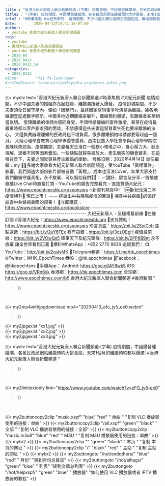 ```yaml
---
title : "香港大紀元新唐人聯合新聞頻道:(字幕) 疫情期間，中國爆發離婚潮，各省民政局網站離婚預約大排長龍，未來1個月的離婚預約都以爆滿| #香港大紀元新唐人聯合新聞頻道 "
title2 : "(字幕) 疫情期間，中國爆發離婚潮，各省民政局網站離婚預約大排長龍，未來1個月的離婚預約都以爆滿| #香港大紀元新唐人聯合新聞頻道 "
info2 : "#時事焦點 #大紀元新聞  疫情期間，不少中國夫妻的婚姻亦亮起紅燈，離婚潮跟著大爆發。  疫情封城期間，不少夫妻須全日留守屋內，儼如「困獸鬥」，最終因家庭瑣事爭吵演變為離婚。據各地婚姻登記處數字顯示，中國多地近期離婚率攀升，離婚預約爆滿，有離婚者甚至相當急切。  受理離婚的律師亦感同身受，手頭申請離婚的案件激增，甚至在疫情最嚴重時都以客戶要求預約面談，不禁感嘆這些夫妻這幫冒着生死也要來離婚的決心。  大陸負責辦理離婚的民政局也不堪負荷，很多離婚預約申請都要等超過一個月。  大陸心理學會教育心理學專委會委員、西南民族大學社會學與心理學學院院長陳秋燕認為，疫情期間，夫妻每天生活在一個狹小環境之中，身心壓力大、缺乏理解、思維不同等因素疊加，一些缺點就容易被放大，產生衝突的機會變多，在這種背景下，夫妻之間就容易產生離婚的衝動。  發佈日期：2020年4月14日 責任編輯：my  🙏🏻多謝大家收看大紀元新唐人聯合新聞頻道，受YouTube「黃標事件」影響，我們頻道大部份影片都被自動「黃標」，成本也沒法Cover，如果大家支持我們繼續守護真相，永不放棄，可以幫助我們💪🏻： ✅讚好、留言及分享 ✅首播或直播Live Chat時直接打賞 ✅YouTube的廣告完整看完 ✅直接贊助大紀元：https://www.epochtimeshk.org/sponsors  🔥新書刊熱賣中👇🏻 🆕新紀元第二本疫情特刊📔 現已上市！ —— 挖掘出中共隱瞞疫情的罪證🔎  探尋中共病毒🦠的偏好 披露中共嫁禍美國的部署！ 🛒立即購買：https://www.epochtimeshk.org/bookstore  --------------------------------------------------------------------------- 大紀元新唐人・反極權最前線 📰在線訂閱 #香港大紀元：https://www.epochtimeshk.org 💎支持贊助：https://www.epochtimeshk.org/sponsors  珍言真語：https://bit.ly/2SoiCeh 焦點速遞：https://bit.ly/2uY6FEx 有冇搞錯：https://bit.ly/3czOEgH 疫情最前線：https://bit.ly/2VOwQs5 鋒筆天下及紀元頭條：https://bit.ly/2PP8B9m  永不放棄 讓全世界看到正義 📩爆料WhatsApp：+852 2770 8836  追蹤我們： 📺YouTube：http://bit.ly/2qslyMK 📣Telegram頻道：https://t.me/hk_epochtimes 🌐Twitter：@HK_EpochTimes 📷IG：@hk.epochtimes 👥Facebook：@hkepochfans  📲手機App： Android: https://goo.gl/AY8wk5 iOS: https://goo.gl/VRn6xk  香港網：https://hk.epochtimes.com 全球網：http://www.epochtimes.com/b5  香港大紀元新唐人聯合新聞頻道 #香港新聞 "
date:        2020-04-13T14:41:18-07:00
author:
 - youtube_香港大紀元新唐人聯合新聞頻道
tags:
 - youtube
 - 香港大紀元新唐人聯合新聞頻道
 - youtube_香港大紀元新唐人聯合新聞頻道
 - 2020_04
 - 2020_0413
 - 2020_0413_14
categories:
 - 2020_0413
#icon:        "fas fa-lock-open"
#resImgTeaser: teaserpics/wikipedia.org/emacs-jokes.png
---
```


{{< mydiv text="香港大紀元新唐人聯合新聞頻道:#時事焦點 #大紀元新聞  疫情期間，不少中國夫妻的婚姻亦亮起紅燈，離婚潮跟著大爆發。  疫情封城期間，不少夫妻須全日留守屋內，儼如「困獸鬥」，最終因家庭瑣事爭吵演變為離婚。據各地婚姻登記處數字顯示，中國多地近期離婚率攀升，離婚預約爆滿，有離婚者甚至相當急切。  受理離婚的律師亦感同身受，手頭申請離婚的案件激增，甚至在疫情最嚴重時都以客戶要求預約面談，不禁感嘆這些夫妻這幫冒着生死也要來離婚的決心。  大陸負責辦理離婚的民政局也不堪負荷，很多離婚預約申請都要等超過一個月。  大陸心理學會教育心理學專委會委員、西南民族大學社會學與心理學學院院長陳秋燕認為，疫情期間，夫妻每天生活在一個狹小環境之中，身心壓力大、缺乏理解、思維不同等因素疊加，一些缺點就容易被放大，產生衝突的機會變多，在這種背景下，夫妻之間就容易產生離婚的衝動。  發佈日期：2020年4月14日 責任編輯：my  🙏🏻多謝大家收看大紀元新唐人聯合新聞頻道，受YouTube「黃標事件」影響，我們頻道大部份影片都被自動「黃標」，成本也沒法Cover，如果大家支持我們繼續守護真相，永不放棄，可以幫助我們💪🏻： ✅讚好、留言及分享 ✅首播或直播Live Chat時直接打賞 ✅YouTube的廣告完整看完 ✅直接贊助大紀元：https://www.epochtimeshk.org/sponsors  🔥新書刊熱賣中👇🏻 🆕新紀元第二本疫情特刊📔 現已上市！ —— 挖掘出中共隱瞞疫情的罪證🔎  探尋中共病毒🦠的偏好 披露中共嫁禍美國的部署！ 🛒立即購買：https://www.epochtimeshk.org/bookstore  --------------------------------------------------------------------------- 大紀元新唐人・反極權最前線 📰在線訂閱 #香港大紀元：https://www.epochtimeshk.org 💎支持贊助：https://www.epochtimeshk.org/sponsors  珍言真語：https://bit.ly/2SoiCeh 焦點速遞：https://bit.ly/2uY6FEx 有冇搞錯：https://bit.ly/3czOEgH 疫情最前線：https://bit.ly/2VOwQs5 鋒筆天下及紀元頭條：https://bit.ly/2PP8B9m  永不放棄 讓全世界看到正義 📩爆料WhatsApp：+852 2770 8836  追蹤我們： 📺YouTube：http://bit.ly/2qslyMK 📣Telegram頻道：https://t.me/hk_epochtimes 🌐Twitter：@HK_EpochTimes 📷IG：@hk.epochtimes 👥Facebook：@hkepochfans  📲手機App： Android: https://goo.gl/AY8wk5 iOS: https://goo.gl/VRn6xk  香港網：https://hk.epochtimes.com 全球網：http://www.epochtimes.com/b5  香港大紀元新唐人聯合新聞頻道 #香港新聞 "
>}}
<br>


{{< my2mp4withjpgdownload mp4="20200413_efo_jy5_ee0.webm"
>}}

{{< my2jpgexist "xx1.jpg" >}}<br>
{{< my2jpgexist "xx2.jpg" >}}<br>
{{< my2jpgexist "xx3.jpg" >}}<br>



{{< mydiv text="香港大紀元新唐人聯合新聞頻道:(字幕) 疫情期間，中國爆發離婚潮，各省民政局網站離婚預約大排長龍，未來1個月的離婚預約都以爆滿| #香港大紀元新唐人聯合新聞頻道 "
>}}
<br>

{{< my2linktextonly link="https://www.youtube.com/watch?v=eFO_jy5-ee0"
>}}


<br>

{{< my2buttoncopy2clip "music.xspf"        "blue"   "red"    " 单曲 "  "复制 VLC 播放器使用的链接：单曲" >}} {{< my2buttoncopy2clip "/all.xspf"         "green"  "black"  " 全部 "  "复制 VLC 播放器使用的链接：全部" >}} {{< my2buttoncopy2clip "music.m3u8"        "blue"   "red"    " M3U  "    "复制 M3U 播放器使用的链接：单曲" >}} {{< mybr2 >}} {{< my2buttoncopy2clip ""                  "green"  "black"  " 本页 "    "复制 本页的网址 " >}} {{< my2buttoncopy2clip "/"                 "black"  "red"    " 主站 "    "复制 主站的网址 " >}} {{< mybr2 >}} {{< my2buttongoto      "/hot/endothers/"   "blue"   "red"    " 月份"   "转到月份总目录" >}} {{< my2buttongoto      "/hot/alltags/"     "green"  "blue"   " 列表"   "转到文章总列表" >}} {{< my2buttongoto      "/hot/helpxspf/"    "green"  "blue"   " 播放器" "如何使用 VLC 播放器或者 IPTV 播放器的教程" >}} 
